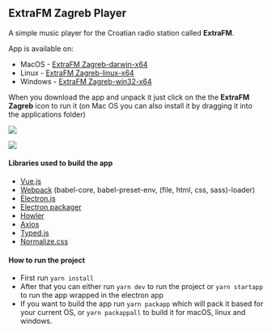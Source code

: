 ## ExtraFM Zagreb Player

A simple music player for the Croatian radio station called **ExtraFM**.

App is available on:

* MacOS - [ExtraFM Zagreb-darwin-x64](https://gabskoro.page.link/qL6j)
* Linux - [ExtraFM Zagreb-linux-x64](https://gabskoro.page.link/geWN)
* Windows - [ExtraFM Zagreb-win32-x64](https://gabskoro.page.link/3Q85)



When you download the app and unpack it just click on the the **ExtraFM Zagreb**  icon to run it (on Mac OS you can also install it by dragging it into the applications folder)

![](https://s3-eu-central-1.amazonaws.com/skoro-attachments/ExtraFM_Zagreb_2018-06-24_22-19-20.png)

![](https://s3-eu-central-1.amazonaws.com/skoro-attachments/ExtraFM_Zagreb-darwin-x64_2018-06-24_21-46-04.png)

#### Libraries used to build the app

* [Vue.js](https://vuejs.org/)
* [Webpack](https://webpack.js.org/) (babel-core, babel-preset-env, (file, html, css, sass)-loader)
* [Electron.js](https://electronjs.org/)
* [Electron packager](https://github.com/electron-userland/electron-packager)
* [Howler](https://github.com/goldfire/howler.js)
* [Axios](https://github.com/axios/axios)
* [Typed.js](https://github.com/mattboldt/typed.js)
* [Normalize.css](https://github.com/necolas/normalize.css/)



#### How to run the project

* First run `yarn install`
* After that you can either run `yarn dev` to run the project or `yarn startapp` to run the app wrapped in the electron app
* If you want to build the app run `yarn packapp` which will pack it based for your current OS, or `yarn packappall` to build it for macOS, linux and windows.
